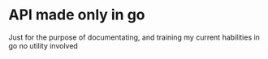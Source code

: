 # API made only in go

Just for the purpose of documentating, and training my current habilities in go no utility involved

